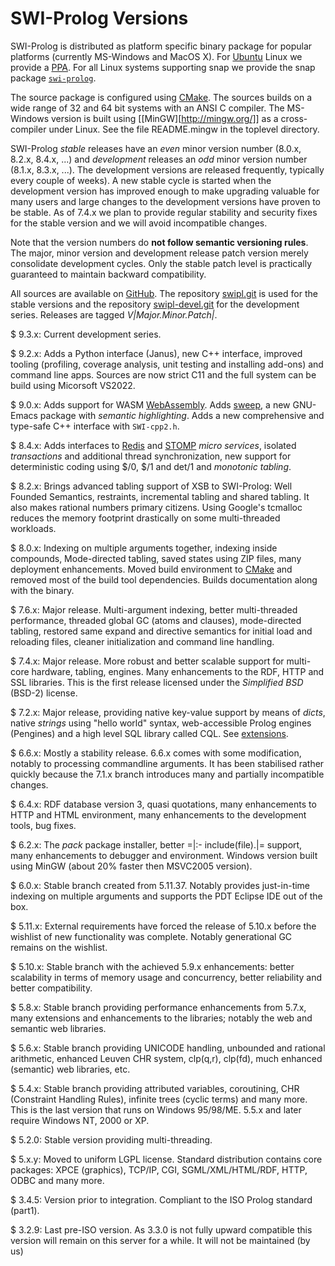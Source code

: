 # SWI-Prolog Versions

SWI-Prolog is distributed as platform specific binary package for
popular platforms (currently MS-Windows and MacOS X). For
[Ubuntu](http://www.ubuntu.com) Linux we provide a
[PPA](</build/PPA.html>).  For all Linux systems supporting snap we
provide the snap package [`swi-prolog`](</build/snap.html>).

The source package is configured using [CMake](https://cmake.org/). The
sources builds on a wide range of 32 and 64 bit systems with an ANSI C
compiler. The MS-Windows version is built using
[[MinGW][http://mingw.org/]] as a cross-compiler under Linux. See the
file README.mingw in the toplevel directory.

SWI-Prolog *stable* releases have an *even* minor version number
(8.0.x, 8.2.x, 8.4.x, ...) and *development* releases an *odd* minor
version number (8.1.x, 8.3.x, ...). The development versions are
released frequently, typically every couple of weeks). A new stable
cycle is started when the development version has improved enough to
make upgrading valuable for many users and large changes to the
development versions have proven to be stable. As of 7.4.x we plan to
provide regular stability and security fixes for the stable version and
we will avoid incompatible changes.

Note that the version numbers do __not follow semantic versioning
rules__.  The major, minor version and development release patch
version merely consolidate development cycles.  Only the stable patch
level is practically guaranteed to maintain backward compatibility.

All sources are available on [GitHub](http://github.com/SWI-Prolog). The
repository [swipl.git](http://github.com/SWI-Prolog/swipl.git) is used for
the stable versions and the repository
[swipl-devel.git](http://github.com/SWI-Prolog/swipl-devel.git) for the
development series.  Releases are tagged *V*_|Major.Minor.Patch|_.

  $ 9.3.x: Current development series.

  $ 9.2.x: Adds a Python interface (Janus), new C++ interface, improved
  tooling (profiling, coverage analysis, unit testing and installing
  add-ons) and command line apps.  Sources are now strict C11 and the
  full system can be build using Micorsoft VS2022.

  $ 9.0.x: Adds support for WASM [WebAssembly](https://webassembly.org/).
  Adds [sweep](https://eshelyaron.com/sweep.html), a new GNU-Emacs
  package with _semantic highlighting_.  Adds a new comprehensive and
  type-safe C++ interface with `SWI-cpp2.h`.

  $ 8.4.x: Adds interfaces to [Redis](https://redis.io/) and
  [STOMP](http://stomp.github.io/) _micro services_, isolated _transactions_
  and additional thread synchronization, new support for deterministic coding
  using $/0, $/1 and det/1 and _monotonic tabling_.

  $ 8.2.x: Brings advanced tabling support of XSB to SWI-Prolog: Well
  Founded Semantics, restraints, incremental tabling and shared tabling.
  It also makes rational numbers primary citizens. Using Google's
  tcmalloc reduces the memory footprint drastically on some
  multi-threaded workloads.

  $ 8.0.x: Indexing on multiple arguments together, indexing inside compounds,
  Mode-directed tabling, saved states using ZIP files, many deployment
  enhancements. Moved build environment to [CMake](https://cmake.org) and
  removed most of the build tool dependencies.  Builds documentation along
  with the binary.

  $ 7.6.x: Major release. Multi-argument indexing, better multi-threaded
  performance, threaded global GC (atoms and clauses), mode-directed
  tabling, restored same expand and directive semantics for initial load
  and reloading files, cleaner initialization and command line handling.

  $ 7.4.x: Major release.  More robust and better scalable support
  for multi-core hardware, tabling, engines.  Many enhancements to
  the RDF, HTTP and SSL libraries.  This is the first release licensed
  under the _Simplified BSD_ (BSD-2) license.

  $ 7.2.x: Major release, providing native key-value support by means
  of _dicts_, native _strings_ using "hello world" syntax,
  web-accessible Prolog engines (Pengines) and a high level SQL library
  called CQL. See [extensions](</pldoc/man?section=extensions>).

  $ 6.6.x: Mostly a stability release. 6.6.x comes with some
  modification, notably to processing commandline arguments. It has been
  stabilised rather quickly because the 7.1.x branch introduces many and
  partially incompatible changes.

  $ 6.4.x: RDF database version 3, quasi quotations, many enhancements to
  HTTP and HTML environment, many enhancements to the development tools,
  bug fixes.

  $ 6.2.x: The _pack_ package installer, better =|:- include(file).|=
  support, many enhancements to debugger and environment.  Windows version
  built using MinGW (about 20% faster then MSVC2005 version).

  $ 6.0.x: Stable branch created from 5.11.37.  Notably provides just-in-time
  indexing on multiple arguments and supports the PDT Eclipse IDE out of the
  box.

  $ 5.11.x: External requirements have forced the release of 5.10.x
  before the wishlist of new functionality was complete. Notably
  generational GC remains on the wishlist.

  $ 5.10.x: Stable branch with the achieved 5.9.x enhancements: better
  scalability in terms of memory usage and concurrency, better
  reliability and better compatibility.

  $ 5.8.x: Stable branch providing performance enhancements from 5.7.x,
  many extensions and enhancements to the libraries; notably the
  web and semantic web libraries.

  $ 5.6.x: Stable branch providing UNICODE handling, unbounded and
  rational arithmetic, enhanced Leuven CHR system, clp(q,r), clp(fd),
  much enhanced (semantic) web libraries, etc.

  $ 5.4.x: Stable branch providing attributed variables, coroutining,
  CHR (Constraint Handling Rules), infinite trees (cyclic terms) and
  many more. This is the last version that runs on Windows 95/98/ME.
  5.5.x and later require Windows NT, 2000 or XP.

  $ 5.2.0: Stable version providing multi-threading.

  $ 5.x.y: Moved to uniform LGPL license. Standard distribution contains
  core packages: XPCE (graphics), TCP/IP, CGI, SGML/XML/HTML/RDF, HTTP,
  ODBC and many more.

  $ 3.4.5: Version prior to integration. Compliant to the ISO Prolog
  standard (part1).

  $ 3.2.9: Last pre-ISO version. As 3.3.0 is not fully upward compatible
  this version will remain on this server for a while. It will not be
  maintained (by us)
